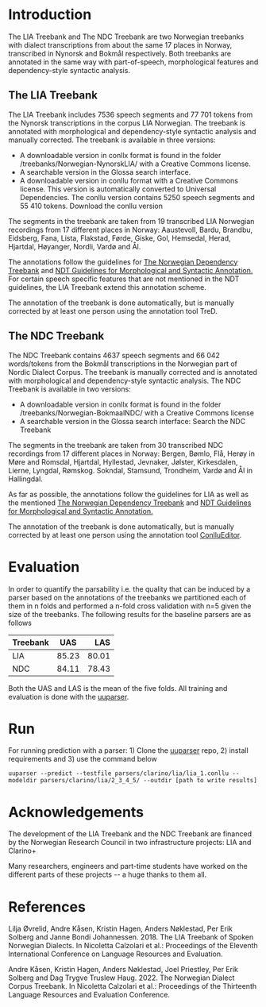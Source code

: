 # Introduction

The LIA Treebank and The NDC Treebank are two Norwegian treebanks with dialect transcriptions from about the same 17 places in Norway, transcribed in Nynorsk and Bokmål respectively.  Both treebanks are annotated in the same way with part-of-speech, morphological features and dependency-style syntactic analysis.

## The LIA Treebank

The LIA Treebank includes 7536 speech segments and 77 701 tokens from the Nynorsk transcriptions in the corpus LIA Norwegian. The treebank is annotated with morphological and dependency-style syntactic analysis and manually corrected. The treebank is available in three versions:

* A downloadable version in conllx format is found in the folder /treebanks/Norwegian-NynorskLIA/ with a Creative Commons license.
* A searchable version in the Glossa search interface.
* A downloadable version in conllu format with a Creative Commons license. This version is automatically converted to Universal Dependencies. The conllu version contains 5250 speech segments and 55 410 tokens. Download the conllu version

The segments in the treebank are taken from 19 transcribed LIA Norwegian recordings from 17 different places in Norway: Aaustevoll, Bardu, Brandbu, Eidsberg, Fana, Lista, Flakstad, Førde, Giske, Gol, Hemsedal, Herad, Hjartdal, Høyanger, Nordli, Vardø and Ål.

The annotations follow the guidelines for [The Norwegian Dependency Treebank](https://aclanthology.org/L14-1273/ "The Norwegian Dependency Treebank") and [NDT Guidelines for Morphological and Syntactic Annotation.](https://www.nb.no/sbfil/dok/20140314_guidelines_ndt_english.pdf) For certain speech specific features that are not mentioned in the NDT guidelines, the LIA Treebank extend this annotation scheme.

The annotation of the treebank is done automatically, but is manually corrected by at least one person using the annotation tool TreD.

## The NDC Treebank

The NDC Treebank contains 4637 speech segments and 66 042 words/tokens from the Bokmål transcriptions in the Norwegian part of Nordic Dialect Corpus. The treebank is manually corrected and is annotated with morphological and dependency-style syntactic analysis. The NDC Treebank is available in two versions:

* A downloadable version in conllx format is found in the folder /treebanks/Norwegian-BokmaalNDC/ with a Creative Commons license
* A searchable version in the Glossa search interface: Search the NDC Treebank

The segments in the treebank are taken from 30 transcribed NDC recordings from 17 different places in Norway: Bergen, Bømlo, Flå, Herøy in Møre and Romsdal, Hjartdal, Hyllestad, Jevnaker, Jølster, Kirkesdalen, Lierne, Lyngdal, Rømskog. Sokndal, Stamsund, Trondheim, Vardø and Ål in Hallingdal.

As far as possible, the annotations follow the guidelines for LIA as well as the mentioned [The Norwegian Dependency Treebank](https://aclanthology.org/L14-1273/ "The Norwegian Dependency Treebank") and [NDT Guidelines for Morphological and Syntactic Annotation.](https://www.nb.no/sbfil/dok/20140314_guidelines_ndt_english.pdf)

The annotation of the treebank is done automatically, but is manually corrected by at least one person using the annotation tool [ConlluEditor](https://github.com/Orange-OpenSource/conllueditor "ConlluEditor").

# Evaluation

In order to quantify the parsability i.e. the quality that can be induced by a parser based on the annotations of the treebanks we partitioned each of them in n folds and performed a n-fold cross validation with n=5 given the size of the treebanks. The following results for the baseline parsers are as follows

| Treebank   | UAS    | LAS    |
|---------------|:-------:|--------:|
| LIA                | 85.23 | 80.01 |
| NDC             | 84.11 | 78.43 |

Both the UAS and LAS is the mean of the five folds. All training and evaluation is done with the [uuparser](https://github.com/UppsalaNLP/uuparser "uuparser").

# Run

For running prediction with a parser: 1) Clone the [uuparser](https://github.com/UppsalaNLP/uuparser "uuparser") repo, 2) install requirements and 3) use the command below

```console
uuparser --predict --testfile parsers/clarino/lia/lia_1.conllu --modeldir parsers/clarino/lia/2_3_4_5/ --outdir [path to write results]
```

# Acknowledgements

The development of the LIA Treebank and the NDC Treebank are financed by the Norwegian Research Council in two infrastructure projects: LIA and Clarino+

Many researchers, engineers and part-time students have worked on the different parts of these projects -- a huge thanks to them all.

# References

Lilja Øvrelid, Andre Kåsen, Kristin Hagen, Anders Nøklestad, Per Erik Solberg and Janne Bondi Johannessen. 2018. The LIA Treebank of Spoken Norwegian Dialects. In Nicoletta Calzolari et al.: Proceedings of the Eleventh International Conference on Language Resources and Evaluation.

Andre Kåsen, Kristin Hagen, Anders Nøklestad, Joel Priestley, Per Erik Solberg and Dag Trygve Truslew Haug. 2022. The Norwegian Dialect Corpus Treebank. In Nicoletta Calzolari et al.: Proceedings of the Thirteenth Language Resources and Evaluation Conference.

